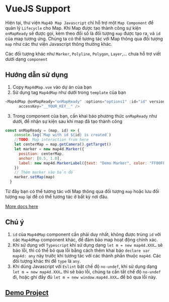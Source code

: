 # VueJS Support

Hiện tại, thư viện `Map4D Map Javascript` chỉ hỗ trợ một `Map Component` để quản lý `Lifecycle` cho Map. Khi Map được tạo thành công sự kiện `onMapReady` sẽ được gọi, kèm theo đối số là đối tượng `map` được tạo ra, và `id` của map tương ứng. Chúng ta có thể tương tác với Map thông qua đối tượng `map` như các thư viện Javascript thông thường khác.

Các đối tượng khác như `Marker`, `Polyline`, `Polygon`, `Layer`,… chưa hỗ trợ viết dưới dạng `component`

## Hướng dẫn sử dụng
1. Copy `Map4dMap.vue` vào dự án của bạn
2. Sử dụng tag `Map4dMap` như dưới trong `template` của bạn
```Javascript
<Map4dMap @onMapReady="onMapReady" :options="options1" :id="id" version="2.6"
      accessKey="__YOUR_KEY__" />
```

3. Trong component của bạn, cần khai báo phương thức `onMapReady` như dưới, để nhận sự kiện sau khi map đã tạo thành công

```Javascript
const onMapReady = (map, id) => {
    console.log(`Map with id ${id} is created`)
    //TODO: Map interaction from here
    let centerMap = map.getCamera().getTarget()
    let marker = new map4d.Marker({
      position: centerMap,
      anchor: [0.5, 1.0],
      label: new map4d.MarkerLabel({text: "Demo Marker", color: "FF00FF", fontSize: 12})
    })
    // Thêm marker vào bản đồ
    marker.setMap(map)
  }
```

Từ đây bạn có thể tương tác với Map thông qua đối tượng `map` hoặc lưu đối tượng `map` lại để có thể tương tác ở bất kỳ nơi đâu. 

[More docs here](https://docs.map4d.vn/map4d-map/web/)

## Chú ý
1. `id` của `Map4dMap` component cần phải duy nhất, không được trùng `id` với các `Map4dMap` component khác, để đảm bảo map hoạt động chính xác.
2. Khi sử dụng với `Typescript` khi sử dụng dạng `let m = new map4d.XXX…` sẽ báo lỗi, thì có thể bỏ qua lỗi bằng cách thêm khai báo `declare var map4d: any` này trước khi tương tác với các thành phần thuộc `map4d`. Các đối tượng khác thì để `type` là `any`.
3. Khi dùng Javascript với `Eslint` bật chế độ `no-undef`, khi sử dụng dạng `let m = new map4d.XXX…` thì sẽ báo lỗi, chúng ta cần tắt chế độ `no-undef` đi, hoặc ghi đầy đủ `let m = new window.map4d.XXX…` để bỏ qua lỗi này.

## [Demo Project](https://github.com/sua8051/map4d-map-vuejs-support.git)
